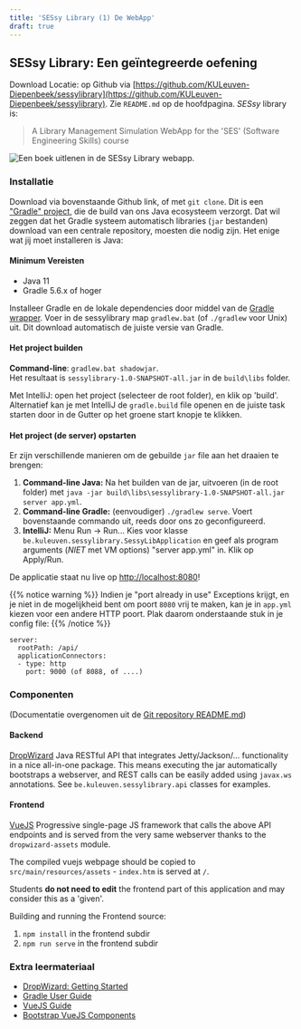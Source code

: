 ```yaml
---
title: 'SESsy Library (1) De WebApp'
draft: true
---
```


## SESsy Library: Een geïntegreerde oefening

Download Locatie: op <i class='fab fa-github'></i> Github via [https://github.com/KULeuven-Diepenbeek/sessylibrary](https://github.com/KULeuven-Diepenbeek/sessylibrary). Zie `README.md` op de hoofdpagina. _SESsy_ library is:

> A Library Management Simulation WebApp for the 'SES' (Software Engineering Skills) course

![](/img/sessy.jpg "Een boek uitlenen in de SESsy Library webapp.")

### Installatie

Download via bovenstaande Github link, of met `git clone`. Dit is een ["Gradle" project](/dependency-management/gradle), die de build van ons Java ecosysteem verzorgt. Dat wil zeggen dat het Gradle systeem automatisch libraries (`jar` bestanden) download van een centrale repository, moesten die nodig zijn. Het enige wat jij moet installeren is Java:

#### Minimum Vereisten

* Java 11
* Gradle 5.6.x of hoger

Installeer Gradle en de lokale dependencies door middel van de [Gradle wrapper](https://docs.gradle.org/current/userguide/gradle_wrapper.html). Voer in de sessylibrary map `gradlew.bat` (of `./gradlew` voor Unix) uit. Dit download automatisch de juiste versie van Gradle. 

#### Het project builden

**Command-line**: `gradlew.bat shadowjar`. <br/>
Het resultaat is `sessylibrary-1.0-SNAPSHOT-all.jar` in de `build\libs` folder.

Met IntelliJ: open het project (selecteer de root folder), en klik op 'build'. Alternatief kan je met IntelliJ de `gradle.build` file openen en de juiste task starten door in de Gutter op het groene start knopje te klikken.

#### Het project (de server) opstarten

Er zijn verschillende manieren om de gebuilde `jar` file aan het draaien te brengen:

1. **Command-line Java:** Na het builden van de jar, uitvoeren (in de root folder) met `java -jar build\libs\sessylibrary-1.0-SNAPSHOT-all.jar server app.yml`.
2. **Command-line Gradle:** (eenvoudiger) `./gradlew serve`. Voert bovenstaande commando uit, reeds door ons zo geconfigureerd. 
3. **IntelliJ:** Menu Run -> Run... Kies voor klasse `be.kuleuven.sessylibrary.SessyLibApplication` en geef als program arguments (_NIET_ met VM options) "server app.yml" in. Klik op Apply/Run.

De applicatie staat nu live op [http://localhost:8080](http://localhost:8080)!

{{% notice warning %}}
Indien je "port already in use" Exceptions krijgt, en je niet in de mogelijkheid bent om poort `8080` vrij te maken, kan je in `app.yml` kiezen voor een andere HTTP poort. Plak daarom onderstaande stuk in je config file:
{{% /notice %}}


```
server:
  rootPath: /api/
  applicationConnectors:
  - type: http 
    port: 9000 (of 8088, of ....)
```


### Componenten

(Documentatie overgenomen uit de [Git repository README.md](https://github.com/KULeuven-Diepenbeek/sessylibrary))

#### Backend

[DropWizard](http://www.dropwizard.io/en/stable/) Java RESTful API that integrates Jetty/Jackson/... functionality in a nice all-in-one package. 
This means executing the jar automatically bootstraps a webserver, and REST calls can be easily added using `javax.ws` annotations. See `be.kuleuven.sessylibrary.api` classes for examples.

#### Frontend

[VueJS](https://vuejs.org) Progressive single-page JS framework that calls the above API endpoints and is served from the very same webserver thanks to the `dropwizard-assets` module. 

The compiled vuejs webpage should be copied to `src/main/resources/assets` - `index.htm` is served at `/`.

Students **do not need to edit** the frontend part of this application and may consider this as a 'given'. 

Building and running the Frontend source:

1. `npm install` in the frontend subdir
2. `npm run serve` in the frontend subdir


### Extra leermateriaal

* [DropWizard: Getting Started](https://dropwizard.io/en/stable/getting-started.html) 
* [Gradle User Guide](https://docs.gradle.org/current/userguide/)
* [VueJS Guide](https://vuejs.org/v2/guide/)
* [Bootstrap VueJS Components](https://bootstrap-vue.js.org/docs/components/)